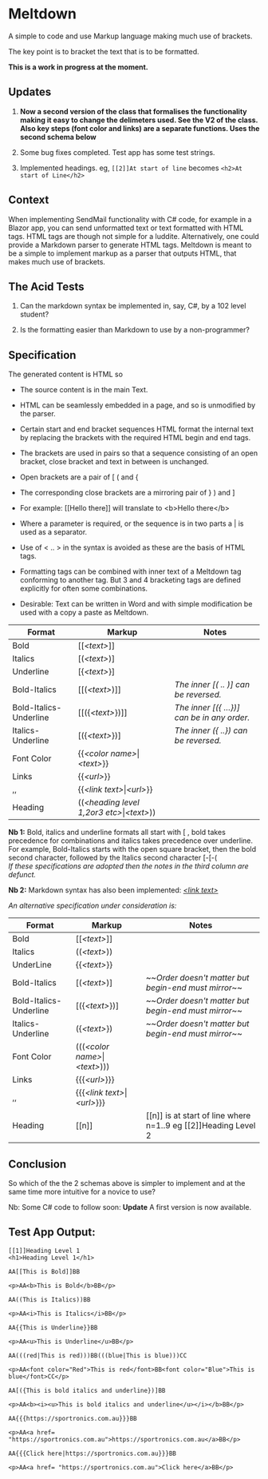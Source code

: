 # Meltdown

A simple to code and use Markup language making much use of brackets.

The key point is to bracket the text that is to be formatted.

**This is a work in progress at the moment.**

## Updates

1.  **Now a second version of the class that formalises the functionality making
    it easy to change the delimeters used. See the V2 of the class. Also key
    steps (font color and links) are a separate functions. Uses the second
    schema below**

2.  Some bug fixes completed. Test app has some test strings.

3.  Implemented headings. eg, `[[2]]At start of line` becomes `<h2>At start of
    Line</h2>`

## Context

When implementing SendMail functionality with C\# code, for example in a Blazor
app, you can send unformatted text or text formatted with HTML tags. HTML tags
are though not simple for a luddite. Alternatively, one could provide a Markdown
parser to generate HTML tags. Meltdown is meant to be a simple to implement
markup as a parser that outputs HTML, that makes much use of brackets.

## The Acid Tests

1.  Can the markdown syntax be implemented in, say, C\#, by a 102 level student?

2.  Is the formatting easier than Markdown to use by a non-programmer?

## Specification

The generated content is HTML so

-   The source content is in the main Text.

-   HTML can be seamlessly embedded in a page, and so is unmodified by the
    parser.

-   Certain start and end bracket sequences HTML format the internal text by
    replacing the brackets with the required HTML begin and end tags.

-   The brackets are used in pairs so that a sequence consisting of an open
    bracket, close bracket and text in between is unchanged.

-   Open brackets are a pair of [ ( and {

-   The corresponding close brackets are a mirroring pair of } ) and ]

-   For example: [[Hello there]] will translate to \<b\>Hello there\</b\>

-   Where a parameter is required, or the sequence is in two parts a \| is used
    as a separator.

-   Use of \< .. \> in the syntax is avoided as these are the basis of HTML
    tags.

-   Formatting tags can be combined with inner text of a Meltdown tag conforming
    to another tag. But 3 and 4 bracketing tags are defined explicitly for often
    some combinations.

-   Desirable: Text can be written in Word and with simple modification be used
    with a copy a paste as Meltdown.

| Format                 | Markup                                         | Notes                                     |
|------------------------|------------------------------------------------|-------------------------------------------|
| Bold                   | [[*\<text\>*]]                                 |                                           |
| Italics                | [(*\<text\>*)]                                 |                                           |
| Underline              | [{*\<text\>*}]                                 |                                           |
| Bold-Italics           | [[(*\<text\>*)]]                               | *The inner [( .. )] can be reversed.*     |
| Bold-Italics-Underline | [[({*\<text\>*})]]                             | *The inner [({ …})] can be in any order.* |
| Italics-Underline      | [({*\<text\>*})]                               | *The inner ({ ..}) can be reversed.*      |
| Font Color             | {{*\<color name\>*\|*\<text\>*}}               |                                           |
| Links                  | {{*\<url\>*}}                                  |                                           |
| ,,                     | {{*\<link text\>*\|*\<url\>*}}                 |                                           |
| Heading                | ((*\<heading level 1,2or3 etc\>*\|*\<text\>*)) |                                           |

**Nb 1:** Bold, italics and underline formats all start with [ , bold takes
precedence for combinations and italics takes precedence over underline. For
example, Bold-Italics starts with the open square bracket, then the bold second
character, followed by the Italics second character [-[-(  
*If these specifications are adopted then the notes in the third column are
defunct.*

**Nb 2:** Markdown syntax has also been implemented: [*\<link
text\>*](*\<url\>*)

*An alternative specification under consideration is:*

| Format                 | Markup                             | Notes                                                          |
|------------------------|------------------------------------|----------------------------------------------------------------|
| Bold                   | [[*\<text\>*]]                     |                                                                |
| Italics                | ((*\<text\>*))                     |                                                                |
| UnderLine              | {{*\<text\>*}}                     |                                                                |
| Bold-Italics           | [(*\<text\>*)]                     | \~\~*Order doesn't matter but begin-end must mirror*\~\~       |
| Bold-Italics-Underline | [({*\<text\>*})]                   | \~\~*Order doesn't matter but begin-end must mirror*\~\~       |
| Italics-Underline      | ({*\<text\>*})                     | \~\~*Order doesn't matter but begin-end must mirror*\~\~       |
| Font Color             | (((*\<color name\>*\|*\<text\>*))) |                                                                |
| Links                  | {{{*\<url\>*}}}                    |                                                                |
| ,,                     | {{{*\<link text\>*\|*\<url\>*}}}   |                                                                |
| Heading                | [[n]]                              | [[n]] is at start of line where n=1..9 eg [[2]]Heading Level 2 |

## Conclusion

So which of the the 2 schemas above is simpler to implement and at the same time
more intuitive for a novice to use?

Nb: Some C\# code to follow soon: **Update** A first version is now available.

## Test App Output:

~~~~~~~~~~~~~~~~~~~~~~~~~~~~~~~~~~~~~~~~~~~~~~~~~~~~~~~~~~~~~~~~~~~~~~~~~~~~~~~~
[[1]]Heading Level 1
<h1>Heading Level 1</h1>

AA[[This is Bold]]BB

<p>AA<b>This is Bold</b>BB</p>

AA((This is Italics))BB

<p>AA<i>This is Italics</i>BB</p>

AA{{This is Underline}}BB

<p>AA<u>This is Underline</u>BB</p>

AA(((red|This is red)))BB(((blue|This is blue)))CC

<p>AA<font color="Red">This is red</font>BB<font color="Blue">This is blue</font>CC</p>

AA[({This is bold italics and underline})]BB

<p>AA<b><i><u>This is bold italics and underline</u></i></b>BB</p>

AA{{{https://sportronics.com.au}}}BB

<p>AA<a href= "https://sportronics.com.au">https://sportronics.com.au</a>BB</p>

AA{{{Click here|https://sportronics.com.au}}}BB

<p>AA<a href= "https://sportronics.com.au">Click here</a>BB</p>
~~~~~~~~~~~~~~~~~~~~~~~~~~~~~~~~~~~~~~~~~~~~~~~~~~~~~~~~~~~~~~~~~~~~~~~~~~~~~~~~
